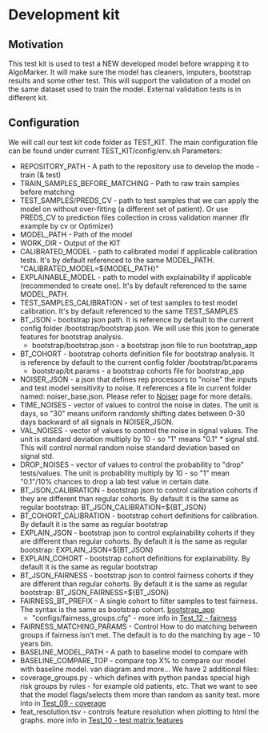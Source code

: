 # Development kit

## Motivation
This test kit is used to test a NEW developed model before wrapping it to AlgoMarker.
It will make sure the model has cleaners, imputers, bootstrap results and some other test.
This will support the validation of a model on the same dataset used to train the model. External validation tests is in different kit.

## Configuration
We will call our test kit code folder as TEST_KIT.
The main configuration file can be found under current TEST_KIT/config/env.sh
Parameters:

- REPOSITORY_PATH - A path to the repository use to develop the mode - train (& test)
- TRAIN_SAMPLES_BEFORE_MATCHING - Path to raw train samples before matching
- TEST_SAMPLES/PREDS_CV - path to test samples that we can apply the model on without over-fitting (a different set of patient). Or use PREDS_CV to prediction files collection in cross validation manner (fir example by cv or Optimizer)
- MODEL_PATH - Path of the model
- WORK_DIR - Output of the KIT
- CALIBRATED_MODEL - path to calibrated model if applicable calibration tests. It's by default referenced to the same MODEL_PATH. "CALIBRATED_MODEL=${MODEL_PATH}"
- EXPLAINABLE_MODEL - path to model with explainability if applicable (recommended to create one). It's by default referenced to the same MODEL_PATH.
- TEST_SAMPLES_CALIBRATION - set of test samples to test model calibration. It's by default referenced to the same TEST_SAMPLES
- BT_JSON - bootstrap json path. It is reference by default to the current config folder /bootstrap/bootstrap.json. We will use this json to generate features for bootstrap analysis.
    - bootstrap/bootstrap.json - a bootstrap json file to run bootstrap_app
- BT_COHORT - bootstrap cohorts definition file for bootstrap analysis. It is reference by default to the current config folder /bootstrap/bt.params
    - bootstrap/bt.params - a bootstrap cohorts file for bootstrap_app
- NOISER_JSON - a json that defines rep processors to "noise" the inputs and test model sensitivity to noise. It references a file in current folder named: noiser_base.json. Please refer to [Noiser](/Infrastructure%20Home%20Page/01.Rep%20Processors%20Practical%20Guide/Noiser) page for more details.
- TIME_NOISES - vector of values to control the noise in dates. The unit is days, so "30" means uniform randomly shifting dates between 0-30 days backward of all signals in NOISER_JSON.
- VAL_NOISES - vector of values to control the noise in signal values. The unit is standard deviation multiply by 10 - so "1" means "0.1" * signal std. This will control normal random noise standard deviation based on signal std.
- DROP_NOISES - vector of values to control the probability to "drop" tests/values. The unit is probability multiply by 10 - so "1" mean "0.1"/10% chances to drop a lab test value in certain date.
- BT_JSON_CALIBRATION - bootstrap json to control calibration cohorts if they are different than regular cohorts. By default it is the same as regular bootstrap: BT_JSON_CALIBRATION=${BT_JSON}
- BT_COHORT_CALIBRATION - bootstrap cohort definitions for calibration. By default it is the same as regular bootstrap
- EXPLAIN_JSON - bootstrap json to control explainability cohorts if they are different than regular cohorts. By default it is the same as regular bootstrap: EXPLAIN_JSON=${BT_JSON}
- EXPLAIN_COHORT - bootstrap cohort definitions for explainability. By default it is the same as regular bootstrap
- BT_JSON_FAIRNESS - bootstrap json to control fairness cohorts if they are different than regular cohorts. By default it is the same as regular bootstrap: BT_JSON_FAIRNESS=${BT_JSON}
- FAIRNESS_BT_PREFIX - A single cohort to filter samples to test fairness. The syntax is the same as bootstrap cohort. [bootstrap_app](/Medial%20Tools/bootstrap_app)
    - "configs/fairness_groups.cfg" - more info in [Test_12 - fairness](Test_12%20-%20fairness)
- FAIRNESS_MATCHING_PARAMS - Control How to do matching between groups if fairness isn't met. The default is to do the matching by age - 10 years bin.
- BASELINE_MODEL_PATH - A path to baseline model to compare with
- BASELINE_COMPARE_TOP - compare top X% to compare our model with baseline model. van diagram and more...
We have 2 additional files:
- coverage_groups.py - which defines with python pandas special high risk groups by rules - for example old patients, etc. That we want to see that the model flags/selects them more than random as sanity test. more into in [Test_09 - coverage](Test_09%20-%20coverage)
- feat_resolution.tsv - controls feature resolution when plotting to html the graphs. more info in [Test_10 - test matrix features](Test_10%20-%20test%20matrix%20features)
